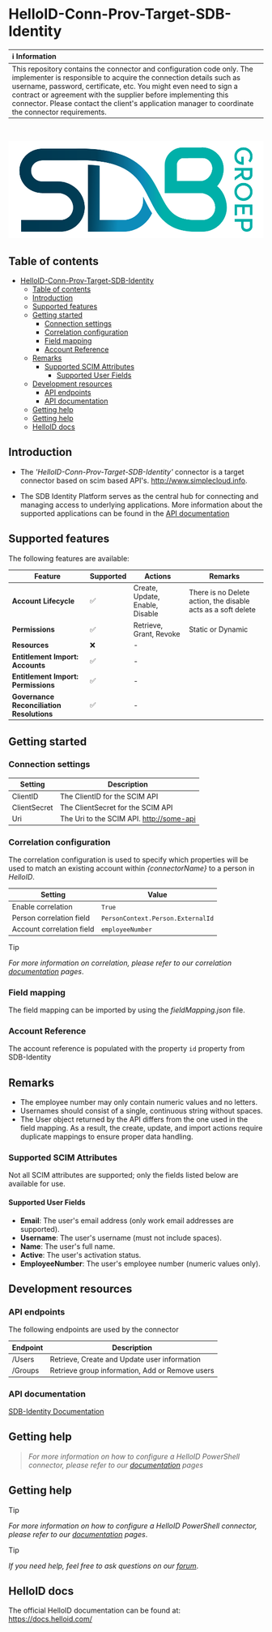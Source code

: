# HelloID-Conn-Prov-Target-SDB-Identity

| :information_source: Information                                                                                                                                                                                                                                                                                                                                                       |
| :------------------------------------------------------------------------------------------------------------------------------------------------------------------------------------------------------------------------------------------------------------------------------------------------------------------------------------------------------------------------------------- |
| This repository contains the connector and configuration code only. The implementer is responsible to acquire the connection details such as username, password, certificate, etc. You might even need to sign a contract or agreement with the supplier before implementing this connector. Please contact the client's application manager to coordinate the connector requirements. |
<br />
<p align="center">
  <img src="https://github.com/Tools4everBV/HelloID-Conn-Prov-Target-SDBHR/blob/main/Logo.png?raw=true" alt="SDB Groep Logo">
</p>

## Table of contents

- [HelloID-Conn-Prov-Target-SDB-Identity](#helloid-conn-prov-target-sdb-identity)
  - [Table of contents](#table-of-contents)
  - [Introduction](#introduction)
  - [Supported  features](#supported--features)
  - [Getting started](#getting-started)
    - [Connection settings](#connection-settings)
    - [Correlation configuration](#correlation-configuration)
    - [Field mapping](#field-mapping)
    - [Account Reference](#account-reference)
  - [Remarks](#remarks)
    - [Supported SCIM Attributes](#supported-scim-attributes)
      - [Supported User Fields](#supported-user-fields)
  - [Development resources](#development-resources)
    - [API endpoints](#api-endpoints)
    - [API documentation](#api-documentation)
  - [Getting help](#getting-help)
  - [Getting help](#getting-help-1)
  - [HelloID docs](#helloid-docs)

## Introduction

- The _'HelloID-Conn-Prov-Target-SDB-Identity'_ connector is a target connector based on scim based API's. http://www.simplecloud.info.

- The SDB Identity Platform serves as the central hub for connecting and managing access to underlying applications. More information about the supported applications can be found in the [API documentation](#api-documentation)


## Supported  features

The following features are available:

| Feature                                   | Supported | Actions                         | Remarks                                                      |
| ----------------------------------------- | --------- | ------------------------------- | ------------------------------------------------------------ |
| **Account Lifecycle**                     | ✅         | Create, Update, Enable, Disable | There is no Delete action, the disable acts as a soft delete |
| **Permissions**                           | ✅         | Retrieve, Grant, Revoke         | Static or Dynamic                                            |
| **Resources**                             | ❌         | -                               |                                                              |
| **Entitlement Import: Accounts**          | ✅         | -                               |                                                              |
| **Entitlement Import: Permissions**       | ✅         | -                               |                                                              |
| **Governance Reconciliation Resolutions** | ✅         | -                               |                                                              |

## Getting started

### Connection settings

| Setting      | Description                                |
| ------------ | ------------------------------------------ |
| ClientID     | The ClientID for the SCIM API              |
| ClientSecret | The ClientSecret for the SCIM API          |
| Uri          | The Uri to the SCIM API. <http://some-api> |

### Correlation configuration

The correlation configuration is used to specify which properties will be used to match an existing account within _{connectorName}_ to a person in _HelloID_.

| Setting                   | Value                             |
| ------------------------- | --------------------------------- |
| Enable correlation        | `True`                            |
| Person correlation field  | `PersonContext.Person.ExternalId` |
| Account correlation field | `employeeNumber`                  |

> [!TIP]
> _For more information on correlation, please refer to our correlation [documentation](https://docs.helloid.com/en/provisioning/target-systems/powershell-v2-target-systems/correlation.html) pages_.

### Field mapping

The field mapping can be imported by using the _fieldMapping.json_ file.

### Account Reference

The account reference is populated with the property `id` property from SDB-Identity

## Remarks
- The employee number may only contain numeric values and no letters.
- Usernames should consist of a single, continuous string without spaces.
- The User object returned by the API differs from the one used in the field mapping. As a result, the create, update, and import actions require duplicate mappings to ensure proper data handling.
  
### Supported SCIM Attributes

Not all SCIM attributes are supported; only the fields listed below are available for use.

#### Supported User Fields

- **Email**: The user's email address (only work email addresses are supported).
- **Username**: The user's username (must not include spaces).
- **Name**: The user's full name.
- **Active**: The user's activation status.
- **EmployeeNumber**: The user's employee number (numeric values only).

## Development resources

### API endpoints

The following endpoints are used by the connector

| Endpoint | Description                                     |
| -------- | ----------------------------------------------- |
| /Users   | Retrieve, Create and Update user information    |
| /Groups  | Retrieve group information, Add or Remove users |

### API documentation

[SDB-Identity Documentation](https://support.sdbgroep.nl/portal/nl/kb/articles/sdb-identity-identity-access-management-iam#Wat_is_Identity_Access_Management_IAM)

## Getting help

> _For more information on how to configure a HelloID PowerShell connector, please refer to our [documentation](https://docs.helloid.com/hc/en-us/articles/360012557600-Configure-a-custom-PowerShell-source-system) pages_

## Getting help

> [!TIP]
> _For more information on how to configure a HelloID PowerShell connector, please refer to our [documentation](https://docs.helloid.com/en/provisioning/target-systems/powershell-v2-target-systems.html) pages_.

> [!TIP]
>  _If you need help, feel free to ask questions on our [forum](https://forum.helloid.com)_.

## HelloID docs

The official HelloID documentation can be found at: https://docs.helloid.com/

